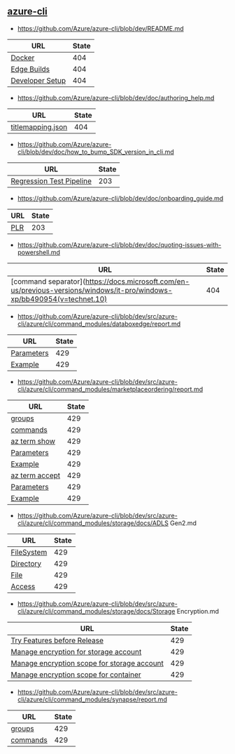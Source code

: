 
## [azure-cli](https://github.com/Azure/azure-cli)
* https://github.com/Azure/azure-cli/blob/dev/README.md

| URL | State |
| --- | --- |
| [Docker](#docker) | 404 |
| [Edge Builds](#edge-builds) | 404 |
| [Developer Setup](#developer-setup) | 404 |

* https://github.com/Azure/azure-cli/blob/dev/doc/authoring_help.md

| URL | State |
| --- | --- |
| [titlemapping.json](https://github.com/Azure/azure-docs-cli/blob/master/titleMapping.json) | 404 |

* https://github.com/Azure/azure-cli/blob/dev/doc/how_to_bump_SDK_version_in_cli.md

| URL | State |
| --- | --- |
| [Regression Test Pipeline](https://dev.azure.com/azclitools/internal/_build?definitionId=220) | 203 |

* https://github.com/Azure/azure-cli/blob/dev/doc/onboarding_guide.md

| URL | State |
| --- | --- |
| [PLR](http://aka.ms/plrcriteria) | 203 |

* https://github.com/Azure/azure-cli/blob/dev/doc/quoting-issues-with-powershell.md

| URL | State |
| --- | --- |
| [command separator](https://docs.microsoft.com/en-us/previous-versions/windows/it-pro/windows-xp/bb490954(v=technet.10) | 404 |

* https://github.com/Azure/azure-cli/blob/dev/src/azure-cli/azure/cli/command_modules/databoxedge/report.md

| URL | State |
| --- | --- |
| [Parameters](#ParametersOrdersDelete) | 429 |
| [Example](#ExamplesOrdersDelete) | 429 |

* https://github.com/Azure/azure-cli/blob/dev/src/azure-cli/azure/cli/command_modules/marketplaceordering/report.md

| URL | State |
| --- | --- |
| [groups](#CommandGroups) | 429 |
| [commands](#CommandsInMarketplaceAgreements) | 429 |
| [az term show](#MarketplaceAgreementsGet) | 429 |
| [Parameters](#ParametersMarketplaceAgreementsGet) | 429 |
| [Example](#ExamplesMarketplaceAgreementsGet) | 429 |
| [az term accept](#MarketplaceAgreementsCreate) | 429 |
| [Parameters](#ParametersMarketplaceAgreementsCreate) | 429 |
| [Example](#ExamplesMarketplaceAgreementsCreate) | 429 |

* https://github.com/Azure/azure-cli/blob/dev/src/azure-cli/azure/cli/command_modules/storage/docs/ADLS Gen2.md

| URL | State |
| --- | --- |
| [FileSystem](#Manage-File-Systems-in-Azure-Data-Lake-Storage-Gen2-account) | 429 |
| [Directory](#Manage-Directories-in-Azure-Data-Lake-Storage-Gen2-file-system) | 429 |
| [File](#Manage-Files-in-Azure-Data-Lake-Storage-Gen2-file-system) | 429 |
| [Access](#Manage-Access-in-Azure-Data-Lake-Storage-Gen2-file-system) | 429 |

* https://github.com/Azure/azure-cli/blob/dev/src/azure-cli/azure/cli/command_modules/storage/docs/Storage Encryption.md

| URL | State |
| --- | --- |
| [Try Features before Release](https://github.com/Azure/azure-cli/blob/dev/doc/try_new_features_before_release.md) | 429 |
| [Manage encryption for storage account](#Manage-encryption-for-storage-account) | 429 |
| [Manage encryption scope for storage account](#Manage-encryption-scope-for-storage-account) | 429 |
| [Manage encryption scope for container](#Manage-encryption-scope-for-container) | 429 |

* https://github.com/Azure/azure-cli/blob/dev/src/azure-cli/azure/cli/command_modules/synapse/report.md

| URL | State |
| --- | --- |
| [groups](#CommandGroups) | 429 |
| [commands](#CommandsInKustoPoolAttachedDatabaseConfigurations) | 429 |
